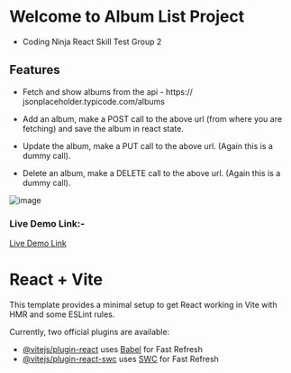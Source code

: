 # Welcome to Album List Project

- Coding Ninja React Skill Test Group 2

## Features

- Fetch and show albums from the api - https://     jsonplaceholder.typicode.com/albums

- Add an album, make a POST call to the above url (from where you are fetching) and save the album in react state. 

 - Update the album, make a PUT call to the above url. (Again this is a dummy call).

- Delete an album, make a DELETE call to the above url. (Again this is a dummy call).

![image](https://github.com/Prity25-coder/Album-List/assets/72591232/88238d5f-b787-4d58-b12b-28ba0a623c9e)


### Live Demo Link:-

[Live Demo Link](https://album-list-phi.vercel.app/)

# React + Vite

This template provides a minimal setup to get React working in Vite with HMR and some ESLint rules.

Currently, two official plugins are available:

- [@vitejs/plugin-react](https://github.com/vitejs/vite-plugin-react/blob/main/packages/plugin-react/README.md) uses [Babel](https://babeljs.io/) for Fast Refresh
- [@vitejs/plugin-react-swc](https://github.com/vitejs/vite-plugin-react-swc) uses [SWC](https://swc.rs/) for Fast Refresh
